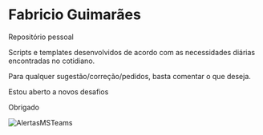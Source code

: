 # Fabricio Guimarães
Repositório pessoal

Scripts e templates desenvolvidos de acordo com as necessidades diárias encontradas no cotidiano.

Para qualquer sugestão/correção/pedidos, basta comentar o que deseja.

Estou aberto a novos desafios

Obrigado

![AlertasMSTeams](https://user-images.githubusercontent.com/37071135/60199650-c6007080-981a-11e9-8619-668463bdbef4.png)
